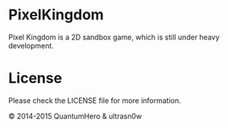 # PixelKingdom
Pixel Kingdom is a 2D sandbox game, which is still under heavy development.






# License
Please check the LICENSE file for more information.

© 2014-2015 QuantumHero & ultrasn0w
